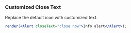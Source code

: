 ### Customized Close Text

Replace the default icon with customized text.

<!--start-code-->

```jsx
render(<Alert closeText="close now">Info alert</Alert>);
```

<!--end-code-->
